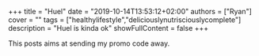 +++
title = "Huel"
date = "2019-10-14T13:53:12+02:00"
authors = ["Ryan"]
cover = ""
tags = ["healthylifestyle","deliciouslynutrisciouslycomplete"]
description = "Huel is kinda ok"
showFullContent = false
+++

This posts aims at sending my promo code away. 

